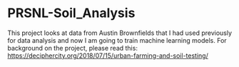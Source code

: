 # PRSNL-Soil_Analysis
This project looks at data from Austin Brownfields that I had used previously for data analysis and now I am going to train machine learning models. For background on the project, please read this: https://deciphercity.org/2018/07/15/urban-farming-and-soil-testing/
